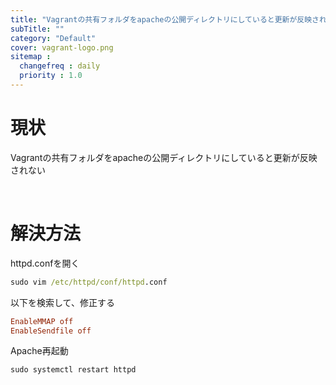 ```yaml
---
title: "Vagrantの共有フォルダをapacheの公開ディレクトリにしていると更新が反映されない問題"
subTitle: ""
category: "Default"
cover: vagrant-logo.png
sitemap :
  changefreq : daily
  priority : 1.0
---
```


# 現状

Vagrantの共有フォルダをapacheの公開ディレクトリにしていると更新が反映されない

<br>

# 解決方法

httpd.confを開く

```cmd
sudo vim /etc/httpd/conf/httpd.conf
```

以下を検索して、修正する

```conf
EnableMMAP off
EnableSendfile off
```

Apache再起動

```cmd
sudo systemctl restart httpd
```
